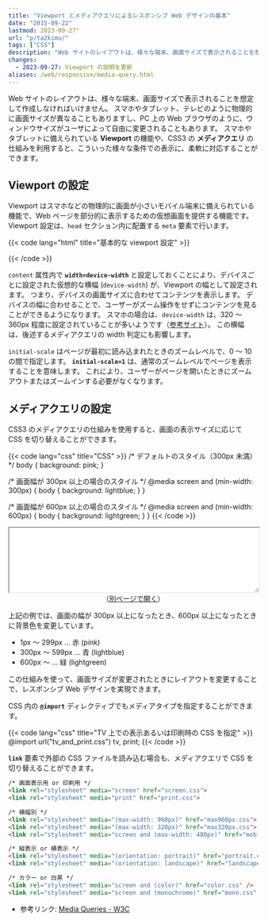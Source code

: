 ```yaml
---
title: "Viewport とメディアクエリによるレスポンシブ Web デザインの基本"
date: "2015-09-22"
lastmod: 2023-09-27"
url: "p/ta2kimu/"
tags: ["CSS"]
description: "Web サイトのレイアウトは、様々な端末、画面サイズで表示されることを想定して作成しなければいけません。スマホやタブレット、テレビのように物理的に画面サイズが異なることもありますし、PC 上の Web ブラウザのように、ウィンドウサイズがユーザによって自由に変更されることもあります。スマホやタブレットに備えられている Viewport の機能や、CSS3 のメディアクエリの仕組みを利用すると、こういった様々な条件での表示に、柔軟に対応することができます。"
changes:
  - 2023-09-27: Viewport の説明を更新
aliases: /web/responsive/media-query.html
---
```


Web サイトのレイアウトは、様々な端末、画面サイズで表示されることを想定して作成しなければいけません。
スマホやタブレット、テレビのように物理的に画面サイズが異なることもありますし、PC 上の Web ブラウザのように、ウィンドウサイズがユーザによって自由に変更されることもあります。
スマホやタブレットに備えられている __Viewport__ の機能や、CSS3 の __メディアクエリ__ の仕組みを利用すると、こういった様々な条件での表示に、柔軟に対応することができます。


Viewport の設定
----

Viewport はスマホなどの物理的に画面が小さいモバイル端末に備えられている機能で、Web ページを部分的に表示するための仮想画面を提供する機能です。
Viewport 設定は、`head` セクション内に配置する `meta` 要素で行います。

{{< code lang="html" title="基本的な viewport 設定" >}}
<head>
  <!-- 省略 -->
  <meta name="viewport" content="width=device-width, initial-scale=1">
</head>
{{< /code >}}

`content` 属性内で __`width=device-width`__ と設定しておくことにより、デバイスごとに設定された仮想的な横幅 (`device-width`) が、Viewport の幅として設定されます。
つまり、デバイスの画面サイズに合わせてコンテンツを表示します。
デバイスの幅に合わせることで、ユーザーがズーム操作をせずにコンテンツを見ることができるようになります。
スマホの場合は、`device-width` は、320 〜 360px 程度に設定されていることが多いようです（[参考サイト](http://screensiz.es/phone)）。
この横幅は、後述するメディアクエリの width 判定にも影響します。

`initial-scale` はページが最初に読み込まれたときのズームレベルで、0 〜 10 の間で指定します。
__`initial-scale=1`__ は、通常のズームレベルでページを表示することを意味します。
これにより、ユーザーがページを開いたときにズームアウトまたはズームインする必要がなくなります。


メディアクエリの設定
----

CSS3 のメディアクエリの仕組みを使用すると、画面の表示サイズに応じて CSS を切り替えることができます。

{{< code lang="css" title="CSS" >}}
/* デフォルトのスタイル（300px 未満） */
body { background: pink; }

/* 画面幅が 300px 以上の場合のスタイル */
@media screen and (min-width: 300px) {
  body { background: lightblue; }
}

/* 画面幅が 600px 以上の場合のスタイル */
@media screen and (min-width: 600px) {
  body { background: lightgreen; }
}
{{< /code >}}

<center>
  <iframe width="100%" height="130" src="./demo.html" style="resize: both; overflow: auto;"></iframe>
  <div>（<a target="_blank" href="./demo.html">別ページで開く</a>）</div>
</center>

上記の例では、画面の幅が 300px 以上になったとき、600px 以上になったときに背景色を変更しています。

- 1px ～ 299px ... 赤 (pink)
- 300px ～ 599px ... 青 (lightblue)
- 600px ～ ... 緑 (lightgreen)

この仕組みを使って、画面サイズが変更されたときにレイアウトを変更することで、レスポンシブ Web デザインを実現できます。

CSS 内の __`@import`__ ディレクティブでもメディアタイプを指定することができます。

{{< code lang="css" title="TV 上での表示あるいは印刷時の CSS を指定" >}}
@import url("tv_and_print.css") tv, print;
{{< /code >}}

__`link`__ 要素で外部の CSS ファイルを読み込む場合も、メディアクエリで CSS を切り替えることができます。

```html
/* 画面表示用 or 印刷用 */
<link rel="stylesheet" media="screen" href="screen.css">
<link rel="stylesheet" media="print" href="print.css">

/* 横幅別 */
<link rel="stylesheet" media="(max-width: 960px)" href="max960px.css">
<link rel="stylesheet" media="(max-width: 320px)" href="max320px.css">
<link rel="stylesheet" media="screen and (max-width: 480px)" href="mobile.css" />

/* 縦表示 or 横表示 */
<link rel="stylesheet" media="(orientation: portrait)" href="portrait.css">
<link rel="stylesheet" media="(orientation: landscape)" href="landscape.css">

/* カラー or 白黒 */
<link rel="stylesheet" media="screen and (color)" href="color.css" />
<link rel="stylesheet" media="screen and (monochrome)" href="mono.css" />
```

- 参考リンク: [Media Queries - W3C](http://www.w3.org/TR/css3-mediaqueries/)


